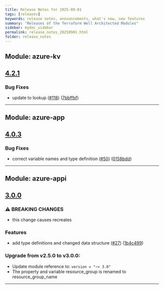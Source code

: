 ```yaml
---
title: Release Notes for 2025-09-01
tags: [releases]
keywords: release notes, announcements, what's new, new features
summary: "Releases of the Terraform Well Architected Modules"
sidebar: mydoc_sidebar
permalink: release_notes_20250901.html
folder: release_notes
---
```


## Module: azure-kv
## [4.2.1](https://github.com/CloudNationHQ/terraform-azure-kv/releases/tag/v4.2.1)


### Bug Fixes

* update to lookup ([#118](https://github.com/CloudNationHQ/terraform-azure-kv/issues/118)) ([7bbffbf](https://github.com/CloudNationHQ/terraform-azure-kv/commit/7bbffbf67ef251b9d55211b18c185e2d1d015dbd))

---

## Module: azure-app
## [4.0.3](https://github.com/CloudNationHQ/terraform-azure-app/releases/tag/v4.0.3)


### Bug Fixes

* correct variable names and type definition ([#50](https://github.com/CloudNationHQ/terraform-azure-app/issues/50)) ([0158bdd](https://github.com/CloudNationHQ/terraform-azure-app/commit/0158bdd15150855e7d8ca3a4670f377288288c6c))

---

## Module: azure-appi
## [3.0.0](https://github.com/CloudNationHQ/terraform-azure-appi/releases/tag/v3.0.0)


### ⚠ BREAKING CHANGES

* this change causes recreates

### Features

* add type definitions and changed data structure ([#27](https://github.com/CloudNationHQ/terraform-azure-appi/issues/27)) ([1b4c499](https://github.com/CloudNationHQ/terraform-azure-appi/commit/1b4c499a25bff366595f3651a14f980f2b3f0d88))

### Upgrade from v2.5.0 to v3.0.0:

- Update module reference to: `version = "~> 3.0"`
- The property and variable resource_group is renamed to resource_group_name

---

